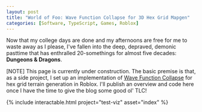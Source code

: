 ```yaml
---
layout: post
title: "World of Foo: Wave Function Collapse for 3D Hex Grid Mapgen"
categories: [Software, TypeScript, Games, Roblox]
---
```


Now that my college days are done and my afternoons are free for me to waste away as I
please, I've fallen into the deep, depraved, demonic pasttime that has enthralled 20-somethings
for almost five decades: **Dungeons & Dragons**.

[NOTE] This page is currently under construction. The basic premise is that, as a side project,
I set up an implementation of [Wave Function Collapse](https://robertheaton.com/2018/12/17/wavefunction-collapse-algorithm/)
for hex grid terrain generation in Roblox. I'll publish an overview and code here once
I have the time to give the blog some good ol' TLC!

{%
    include interactable.html
    project="test-viz"
    asset="index"
%}